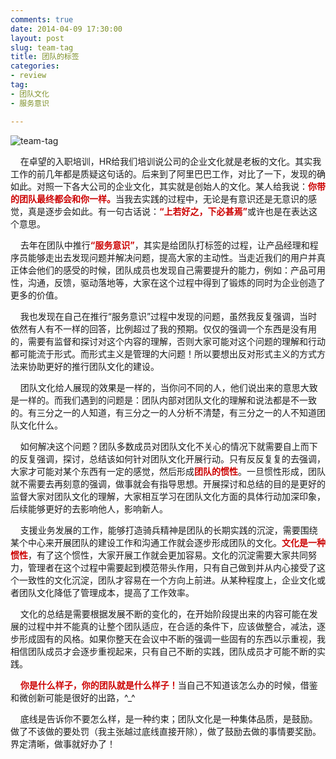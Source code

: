 ```yaml
---
comments: true
date: 2014-04-09 17:30:00
layout: post
slug: team-tag
title: 团队的标签
categories:
- review
tag:
- 团队文化
- 服务意识

---
```

![team-tag](http://longtask.com/images/team_tag.png)

<p>&nbsp;&nbsp;&nbsp;&nbsp;在卓望的入职培训，HR给我们培训说公司的企业文化就是老板的文化。其实我工作的前几年都是质疑这句话的。后来到了阿里巴巴工作，对比了一下，发现的确如此。对照一下各大公司的企业文化，其实就是创始人的文化。某人给我说：<font color="#cc0000"><strong>你带的团队最终都会和你一样。</strong></font>当我去实践的过程中，无论是有意识还是无意识的感觉，真是逐步会如此。有一句古话说：<font color="#cc0000"><strong>“上若好之，下必甚焉”</strong></font>或许也是在表达这个意思。</p>
<p>&nbsp;&nbsp;&nbsp;&nbsp;去年在团队中推行<font color="#cc0000"><strong>“服务意识”</strong></font>，其实是给团队打标签的过程，让产品经理和程序员能够走出去发现问题并解决问题，提高大家的主动性。当走近我们的用户并真正体会他们的感受的时候，团队成员也发现自己需要提升的能力，例如：产品可用性，沟通，反馈，驱动落地等，大家在这个过程中得到了锻炼的同时为企业创造了更多的价值。</p>
<p>&nbsp;&nbsp;&nbsp;&nbsp;我也发现在自己在推行“服务意识”过程中发现的问题，虽然我反复强调，当时依然有人有不一样的回答，比例超过了我的预期。仅仅的强调一个东西是没有用的，需要有监督和探讨对这个内容的理解，否则大家可能对这个问题的理解和行动都可能流于形式。而形式主义是管理的大问题！所以要想出反对形式主义的方式方法来协助更好的推行团队文化的建设。</p>
<p>&nbsp;&nbsp;&nbsp;&nbsp;团队文化给人展现的效果是一样的，当你问不同的人，他们说出来的意思大致是一样的。而我们遇到的问题是：团队内部对团队文化的理解和说法都是不一致的。有三分之一的人知道，有三分之一的人分析不清楚，有三分之一的人不知道团队文化什么。</p>
<p>&nbsp;&nbsp;&nbsp;&nbsp;如何解决这个问题？团队多数成员对团队文化不关心的情况下就需要自上而下的反复强调，探讨，总结该如何针对团队文化开展行动。只有反反复复的去强调，大家才可能对某个东西有一定的感觉，然后形成<font color="#cc0000"><strong>团队的惯性</strong></font>。一旦惯性形成，团队就不需要去再刻意的强调，做事就会有指导思想。开展探讨和总结的目的是更好的监督大家对团队文化的理解，大家相互学习在团队文化方面的具体行动加深印象，后续能够更好的去影响他人，影响新人。</p>
<p>&nbsp;&nbsp;&nbsp;&nbsp;支援业务发展的工作，能够打造骑兵精神是团队的长期实践的沉淀，需要围绕某个中心来开展团队的建设工作和沟通工作就会逐步形成团队的文化。<font color="#cc0000"><strong>文化是一种惯性</strong></font>，有了这个惯性，大家开展工作就会更加容易。文化的沉淀需要大家共同努力，管理者在这个过程中需要起到模范带头作用，只有自己做到并从内心接受了这个一致性的文化沉淀，团队才容易在一个方向上前进。从某种程度上，企业文化或者团队文化降低了管理成本，提高了工作效率。</p>
<p>&nbsp;&nbsp;&nbsp;&nbsp;文化的总结是需要根据发展不断的变化的，在开始阶段提出来的内容可能在发展的过程中并不能真的让整个团队适应，在合适的条件下，应该做整合，减法，逐步形成固有的风格。如果你整天在会议中不断的强调一些固有的东西以示重视，我相信团队成员才会逐步重视起来，只有自己不断的实践，团队成员才可能不断的实践。</p>
<p>&nbsp;&nbsp;&nbsp;&nbsp;<font color="#cc0000"><strong>你是什么样子，你的团队就是什么样子！</strong></font>当自己不知道该怎么办的时候，借鉴和微创新可能是很好的出路，^_^</p>
<p>&nbsp;&nbsp;&nbsp;&nbsp;底线是告诉你不要怎么样，是一种约束；团队文化是一种集体品质，是鼓励。做了不该做的要处罚（我主张越过底线直接开除），做了鼓励去做的事情要奖励。界定清晰，做事就好办了！</p>
<p>&nbsp;&nbsp;&nbsp;&nbsp;</p>